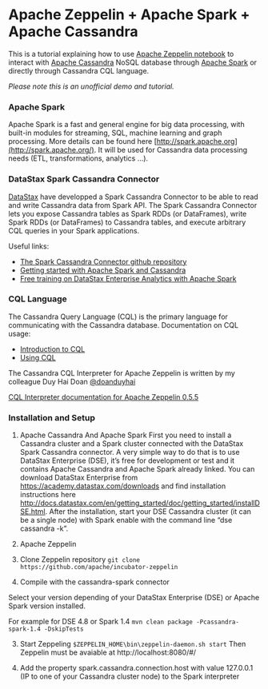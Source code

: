 # Apache Zeppelin + Apache Spark + Apache Cassandra

This is a tutorial explaining how to use [Apache Zeppelin notebook](https://zeppelin.incubator.apache.org/) to interact with [Apache Cassandra](http://cassandra.apache.org/) NoSQL database through [Apache Spark](http://spark.apache.org/) or directly through Cassandra CQL language.

*Please note this is an unofficial demo and tutorial.*

### Apache Spark

Apache Spark is a fast and general engine for big data processing, with built-in modules for streaming, SQL, machine learning and graph processing.
More details can be found here [http://spark.apache.org](http://spark.apache.org/).
It will be used for Cassandra data processing needs (ETL, transformations, analytics ...).

### DataStax Spark Cassandra Connector

[DataStax](http://www.datatstax.com) have developped a Spark Cassandra Connector to be able to read and write Cassandra data from Spark API. 
The Spark Cassandra Connector lets you expose Cassandra tables as Spark RDDs (or DataFrames), write Spark RDDs (or DataFrames) to Cassandra tables, and execute arbitrary CQL queries in your Spark applications.

Useful links:
* [The Spark Cassandra Connector github repository](https://github.com/datastax/spark-cassandra-connector)
* [Getting started with Apache Spark and Cassandra](https://academy.datastax.com/fr/demos/getting-started-apache-spark-and-cassandra)
* [Free training on DataStax Enterprise Analytics with Apache Spark](https://academy.datastax.com/fr/courses/getting-started-apache-spark)

### CQL Language

The Cassandra Query Language (CQL) is the primary language for communicating with the Cassandra database.
Documentation on CQL usage:
* [Introduction to CQL](http://docs.datastax.com/en/cql/3.3/cql/cqlIntro.html)
* [Using CQL](https://docs.datastax.com/en/cql/3.3/cql/cql_using/useAboutCQL.html)

The Cassandra CQL Interpreter for Apache Zeppelin is written by my colleague Duy Hai Doan  [@doanduyhai](https://twitter.com/doanduyhai)

[CQL Interpreter documentation for Apache Zeppelin 0.5.5](https://zeppelin.incubator.apache.org/docs/0.5.5-incubating/interpreter/cassandra.html)

### Installation and Setup

1. Apache Cassandra And Apache Spark
First you need to install a Cassandra cluster and a Spark cluster connected with the DataStax Spark Cassandra connector. A very simple way to do that is to use DataStax Enterprise (DSE), it’s free for development or test and it contains Apache Cassandra and Apache Spark already linked.
You can download DataStax Enterprise from https://academy.datastax.com/downloads and find installation instructions here http://docs.datastax.com/en/getting_started/doc/getting_started/installDSE.html.
After the installation, start your DSE Cassandra cluster (it can be a single node) with Spark enable with the command line “dse cassandra -k”.

2. Apache Zeppelin

  1. Clone Zeppelin repository `git clone https://github.com/apache/incubator-zeppelin`

  2. Compile with the cassandra-spark connector

  Select your version depending of your DataStax Enterprise (DSE) or Apache Spark version installed.

  For example for DSE 4.8 or Spark 1.4 `mvn clean package -Pcassandra-spark-1.4 -DskipTests`

3. Start Zeppeling
`$ZEPPELIN_HOME\bin\zeppelin-daemon.sh start`
Then Zeppelin must be avaiable at http://localhost:8080/#/

4. Add the property spark.cassandra.connection.host with value 127.0.0.1 (IP to one of your Cassandra cluster node) to the Spark interpreter

